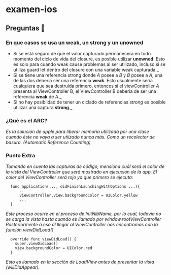 # examen-ios

## Preguntas 🧐

### En que casos se usa un weak, un strong y un unowned
- Si se está seguro de que el valor capturado permanecera en todo momento del ciclo de vida del closure, es posible utilizar **unowned**. Esto es solo para cuando weak cause problemas al ser utilizado, incluso si se utiliza guard let dentro del closure con una variable weak capturada._
- Si se tiene una referencia strong donde *A* posee a *B* y *B* posee a *A*, una de las dos debería ser una referencia **weak**. Esto usualmente sería cualquiera que sea destruida primero, entonces si el viewController *A* presenta al ViewController B, el ViewController B debería de ser una referencia **weak** de A._
- Si no hay posibiidad de tener un ciclado de referencias *strong* es posible utilizar una captura **strong**._

### ¿Qué es el ARC?
_Es la solución de apple para liberar memoria utilizada por una clase cuando éste no vaya a ser utiizado nunca más. Como un recolector de basura. (Automatic Reference Counting)_
### Punto Extra
_Tomando en cuenta las capturas de código, mensiona cuál será el color de la vista del ViewController que será mostrado en ejecución de la app._
_El color del ViewController será rojo ya que primero se ejecuta:_
```
  func application(..., didFinishLaunchingWithOptions ...){
      ...
      viewController.view.backgroundColor = UIColor.yellow
      ...
  }
```
_Este proceso ocurre en el proceso de InitNibName, por lo cual, todavía no se carga la vista hasta cuando es llamado por window.rootViewController_
_Posteriormente a eso al llegar al ViewController nos encontramos con la función viewDidLoad()_
```
  override func viewDidLoad() {
    super.viewDidLoad()
    view.backgroundColor = UIColor.red
  }
```
_Esto es llamado en la sección de LoadView antes de presentar la vista (willDidAppear)._
